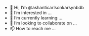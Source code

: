- 👋 Hi, I’m @ashanticarlsonkarsynbdb
- 👀 I’m interested in ...
- 🌱 I’m currently learning ...
- 💞️ I’m looking to collaborate on ...
- 📫 How to reach me ...

<!---
ashanticarlsonkarsynbdb/ashanticarlsonkarsynbdb is a ✨ special ✨ repository because its `README.md` (this file) appears on your GitHub profile.
You can click the Preview link to take a look at your changes.
--->
